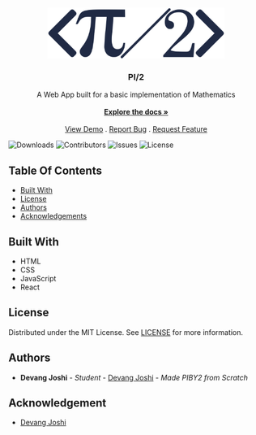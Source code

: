 <br/>
<p align="center">
  <a href="https://github.com/devang-joshi-dj/PIBY2">
    <img src="public/images/logo.png" alt="Logo" height="100">
  </a>

  <h3 align="center">PI/2</h3>

  <p align="center">
    A Web App built for a basic implementation of Mathematics
    <br/>
    <br/>
    <a href="https://github.com/devang-joshi-dj/PIBY2"><strong>Explore the docs »</strong></a>
    <br/>
    <br/>
    <a href="https://github.com/devang-joshi-dj/PIBY2">View Demo</a>
    .
    <a href="https://github.com/devang-joshi-dj/PIBY2/issues">Report Bug</a>
    .
    <a href="https://github.com/devang-joshi-dj/PIBY2/issues">Request Feature</a>
  </p>
</p>

![Downloads](https://img.shields.io/github/downloads/devang-joshi-dj/PIBY2/total) ![Contributors](https://img.shields.io/github/contributors/devang-joshi-dj/PIBY2?color=dark-green) ![Issues](https://img.shields.io/github/issues/devang-joshi-dj/PIBY2) ![License](https://img.shields.io/github/license/devang-joshi-dj/PIBY2)

## Table Of Contents

- [Built With](#built-with)
- [License](#license)
- [Authors](#authors)
- [Acknowledgements](#acknowledgements)

## Built With

- HTML
- CSS
- JavaScript
- React

## License

Distributed under the MIT License. See [LICENSE](https://github.com/devang-joshi-dj/PIBY2/blob/main/LICENSE.md) for more information.

## Authors

- **Devang Joshi** - _Student_ - [Devang Joshi](https://github.com/devang-joshi-dj/) - _Made PIBY2 from Scratch_

## Acknowledgement

- [Devang Joshi](https://github.com/devang-joshi-dj)

